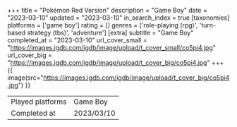 +++
title = "Pokémon Red Version"
description = "Game Boy"
date = "2023-03-10"
updated = "2023-03-10"
in_search_index = true
[taxonomies]
platforms = ['game boy']
rating = []
genres = ['role-playing (rpg)', 'turn-based strategy (tbs)', 'adventure']
[extra]
subtitle = "Game Boy"
completed_at = "2023-03-10"
url_cover_small = "https://images.igdb.com/igdb/image/upload/t_cover_small/co5pi4.jpg"
url_cover_big = "https://images.igdb.com/igdb/image/upload/t_cover_big/co5pi4.jpg"
+++
{{ image(src="https://images.igdb.com/igdb/image/upload/t_cover_big/co5pi4.jpg") }}

|              |            |
| ------------ | ---------- |
| Played platforms    | Game Boy |
| Completed at | 2023/03/10 |


